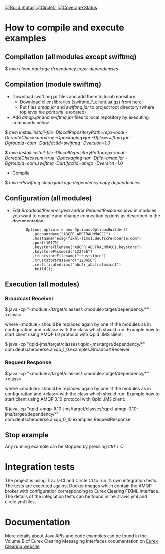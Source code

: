 [![Build Status](https://travis-ci.org/Eurex-Clearing-Messaging-Interfaces/Java-Code-Examples.svg?branch=master)](https://travis-ci.org/Eurex-Clearing-Messaging-Interfaces/Java-Code-Examples)
[![CircleCI](https://circleci.com/gh/Eurex-Clearing-Messaging-Interfaces/Java-Code-Examples.svg?style=shield)](https://circleci.com/gh/Eurex-Clearing-Messaging-Interfaces/Java-Code-Examples)
[![Coverage Status](https://coveralls.io/repos/github/Eurex-Clearing-Messaging-Interfaces/Java-Code-Examples/badge.svg?branch=master)](https://coveralls.io/github/Eurex-Clearing-Messaging-Interfaces/Java-Code-Examples?branch=master)

# How to compile and execute examples


## Compilation (all modules except swiftmq)

 $ _mvn clean package dependency:copy-dependencies_

## Compilation (module swiftmq)

 * Download swift mq jar files and add them to local repository
     * Download client libraries (swiftmq_*_client.tar.gz) from [here](http://www.swiftmq.com/downloads/index.html)
     * Put files _amqp.jar_ and _swiftmq.jar_ to project root directory (where top level file _pom.xml_ is located)
 * Add _amqp.jar_ and _swiftmq.jar_ files to local repository by executing commands below

 $ _mvn install:install-file -DlocalRepositoryPath=repo-local -DcreateChecksum=true -Dpackaging=jar -Dfile=swiftmq.jar -DgroupId=com -DartifactId=swiftmq -Dversion=1.0_

 $ _mvn install:install-file -DlocalRepositoryPath=repo-local -DcreateChecksum=true -Dpackaging=jar -Dfile=amqp.jar -DgroupId=com.swiftmq -DartifactId=amqp -Dversion=1.0_

 * Compile

 $ _mvn -Pswiftmq clean package dependency:copy-dependencies_

## Configuration (all modules)
 * Edit _BroadcastReceiver.java_ and/or _RequestResponse.java_ in modules you want to compile and change connection options as described in the
documentation:

             Options options = new Options.OptionsBuilder()
                .accountName("ABCFR_ABCFRALMMACC1")
                .hostname("ecag-fixml-simu1.deutsche-boerse.com")
                .port(10170)
                .keystoreFilename("ABCFR_ABCFRALMMACC1.keystore")
                .keystorePassword("123456")
                .truststoreFilename("truststore")
                .truststorePassword("123456")
                .certificateAlias("abcfr_abcfralmmacc1")
                .build();

## Execution (all modules)

### Broadcast Receiver
  $ java -cp "\<module\>/target/classes/:\<module\>target/dependency/*" \<class\>

where \<module\> should be replaced again by one of the modules as in configuration and \<class\> with the class which should run. Example how to start client using AMQP 1.0
protocol with Qpid JMS client:

  $ java -cp "qpid-jms/target/classes/:qpid-jms/target/dependency/*" com.deutscheboerse.amqp_1_0.examples.BroadcastReceiver


### Request Response

  $ java -cp "\<module\>/target/classes/:\<module\>target/dependency/*" \<class\>

where \<module\> should be replaced again by one of the modules as in configuration and \<class\> with the class which should run. Example how to start client using AMQP 0.10
protocol with Qpid JMS client:

  $ java -cp "qpid-amqp-0.10-jms/target/classes/:qpid-amqp-0.10-jms/target/dependency/*" com.deutscheboerse.amqp_0_10.examples.RequestResponse

## Stop example

Any running example can be stopped by pressing _Ctrl + C_

# Integration tests

The project is using Travis-CI and Circle CI to run its own integration tests. The tests are executed against Docker images which contain the AMQP broker with configuration corresponding to Eurex Clearing FIXML Interface. The details of the integration tests can be found in the .travis.yml and circle.yml files.

# Documentation

More details about Java APIs and code examples can be found in the Volume B of Eurex Clearing Messaging Interfaces documentation on [Eurex Clearing website](http://www.eurexclearing.com/clearing-en/technology/eurex-release14/system-documentation/system-documentation/861464?frag=861450)
